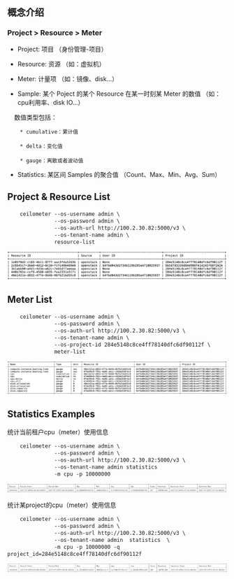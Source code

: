 ## 概念介绍

 ### Project > Resource > Meter
 
* Project: 项目 （身份管理-项目）

* Resource: 资源 （如：虚拟机）

* Meter: 计量项 （如：镜像、disk...）

* Sample: 某个 Poject 的某个 Resource 在某一时刻某 Meter 的数值 （如：cpu利用率、disk IO...）
  
     数值类型包括：

        * cumulative：累计值

        * delta：变化值

        * gauge：离散或者波动值

* Statistics: 某区间 Samples 的聚合值 （Count、Max、Min、Avg、Sum）



## Project & Resource List
```
    ceilometer --os-username admin \
               --os-password admin \
               --os-auth-url http://100.2.30.82:5000/v3 \
               --os-tenant-name admin \
               resource-list
```
![](https://github.com/markfengyunzhou/Ceilometer/blob/master/Images/resources.png)

## Meter List
```
    ceilometer --os-username admin \
               --os-password admin \
               --os-auth-url http://100.2.30.82:5000/v3 \
               --os-tenant-name admin \
               --os-project-id 284e5148c8ce4ff78140dfc6df90112f \
               meter-list
```
![](https://github.com/markfengyunzhou/Ceilometer/blob/master/Images/meters.png)

## Statistics Examples
   
   统计当前租户cpu（meter）使用信息
```
    ceilometer --os-username admin \
               --os-password admin \
               --os-auth-url http://100.2.30.82:5000/v3 \
               --os-tenant-name admin statistics  
               -m cpu -p 10000000   

``` 
![](https://github.com/markfengyunzhou/Ceilometer/blob/master/Images/statistics_tenant.png)
   
   统计某project的cpu（meter）使用信息
```
    ceilometer --os-username admin \
               --os-password admin \
               --os-auth-url http://100.2.30.82:5000/v3 \
               --os-tenant-name admin  statistics  \
               -m cpu -p 10000000 -q project_id=284e5148c8ce4ff78140dfc6df90112f

```
![](https://github.com/markfengyunzhou/Ceilometer/blob/master/Images/statistics_project.png)
